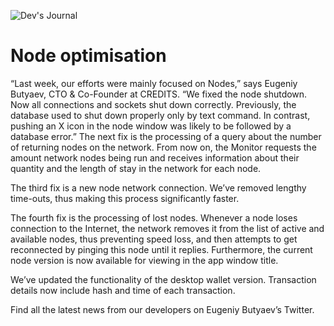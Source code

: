 ![Dev's Journal](https://a.radikal.ru/a35/1804/38/2691aa470b6d.jpg)
# Node optimisation

“Last week, our efforts were mainly focused on Nodes,” says Eugeniy Butyaev, CTO & Co-Founder at CREDITS. “We fixed the node shutdown. Now all connections and sockets shut down correctly. Previously, the database used to shut down properly only by text command. In contrast, pushing an X icon in the node window was likely to be followed by a database error.”
The next fix is the processing of a query about the number of returning nodes on the network. From now on, the Monitor requests the amount network nodes being run and receives information about their quantity and the length of stay in the network for each node.

The third fix is a new node network connection. We’ve removed lengthy time-outs, thus making this process significantly faster.

The fourth fix is the processing of lost nodes. Whenever a node loses connection to the Internet, the network removes it from the list of active and available nodes, thus preventing speed loss, and then attempts to get reconnected by pinging this node until it replies. Furthermore, the current node version is now available for viewing in the app window title.

We’ve updated the functionality of the desktop wallet version. Transaction details now include hash and time of each transaction.

Find all the latest news from our developers on Eugeniy Butyaev’s Twitter.
